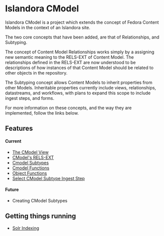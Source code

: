 # Islandora CModel

Islandora CModel is a project which extends the concept of Fedora Content Models
in the context of an Islandora site.

The two core concepts that have been added, are that of Relationships, and Subtyping.

The concept of Content Model Relationships works simply by a assigning new semantic
meaning to the RELS-EXT of Content Model. The relationships defined in the RELS-EXT
are now understood to be descriptions of how instances of that Content Model
should be related to other objects in the repository.

The Subtyping concept allows Content Models to inherit properties from other
Models. Inheritable properties currently include views, relationships, datastreams,
and workflows, with plans to expand this scope to include ingest steps, and forms.

For more information on these concepts, and the way they are implemented, follow
the links below.

## Features
#### Current
 * [The CModel View](https://github.com/ncphillips/islandora_cmodel/wiki/CModel-View)
 * [CModel's RELS-EXT](https://github.com/ncphillips/islandora_cmodel/wiki/The-CModel-RELS-EXT)
 * [Cmodel Subtypes](https://github.com/ncphillips/islandora_cmodel/wiki/CModel-Subtypes)
 * [Cmodel Functions](https://github.com/ncphillips/islandora_cmodel/wiki/CModel-Functions)
 * [Object Functions](https://github.com/ncphillips/islandora_cmodel/wiki/Object-Functions)
 * [Select CModel Subtype Ingest Step](https://github.com/ncphillips/islandora_cmodel/wiki/Select-CModel-Ingest-Step)

#### Future
 * Creating CModel Subtypes

## Getting things running
 * [Solr Indexing](https://github.com/ncphillips/islandora_cmodel/wiki/Solr-Indexing)

